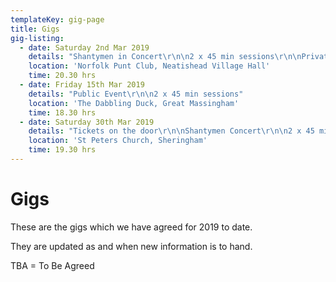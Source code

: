 ```yaml
---
templateKey: gig-page
title: Gigs
gig-listing:
  - date: Saturday 2nd Mar 2019
    details: "Shantymen in Concert\r\n\n2 x 45 min sessions\r\n\nPrivate Gig"
    location: 'Norfolk Punt Club, Neatishead Village Hall'
    time: 20.30 hrs
  - date: Friday 15th Mar 2019
    details: "Public Event\r\n\n2 x 45 min sessions"
    location: 'The Dabbling Duck, Great Massingham'
    time: 18.30 hrs
  - date: Saturday 30th Mar 2019
    details: "Tickets on the door\r\n\nShantymen Concert\r\n\n2 x 45 min sessions"
    location: 'St Peters Church, Sheringham'
    time: 19.30 hrs
---
```

# Gigs

These are the gigs which we have agreed for 2019 to date.

They are updated as and when new information is to hand.

TBA = To Be Agreed
